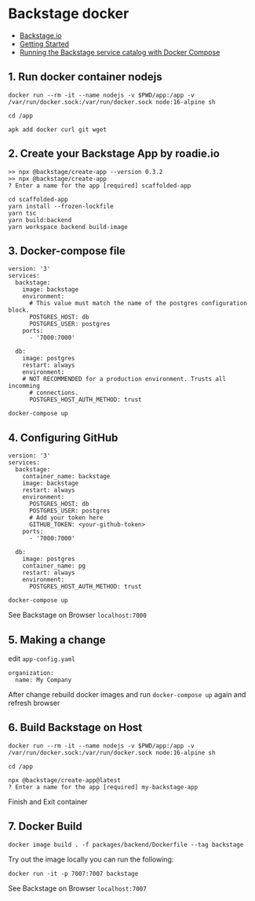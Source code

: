 # Backstage docker

- [Backstage.io](https://backstage.io)
- [Getting Started](https://backstage.io/docs/getting-started/)
- [Running the Backstage service catalog with Docker Compose](https://roadie.io/blog/backstage-docker-service-catalog/)

## 1. Run docker container nodejs
```
docker run --rm -it --name nodejs -v $PWD/app:/app -v /var/run/docker.sock:/var/run/docker.sock node:16-alpine sh

cd /app

apk add docker curl git wget
```

## 2. Create your Backstage App by roadie.io
```
>> npx @backstage/create-app --version 0.3.2
>> npx @backstage/create-app
? Enter a name for the app [required] scaffolded-app

cd scaffolded-app
yarn install --frozen-lockfile
yarn tsc
yarn build:backend
yarn workspace backend build-image
```

## 3. Docker-compose file
```
version: '3'
services:
  backstage:
    image: backstage
    environment:
      # This value must match the name of the postgres configuration block.
      POSTGRES_HOST: db
      POSTGRES_USER: postgres
    ports:
      - '7000:7000'

  db:
    image: postgres
    restart: always
    environment:
	# NOT RECOMMENDED for a production environment. Trusts all incomming
      # connections.
      POSTGRES_HOST_AUTH_METHOD: trust
```


```
docker-compose up
```


## 4. Configuring GitHub
```
version: '3'
services:
  backstage:
    container_name: backstage
    image: backstage
    restart: always
    environment:
      POSTGRES_HOST: db
      POSTGRES_USER: postgres
      # Add your token here
      GITHUB_TOKEN: <your-github-token>
    ports:
      - '7000:7000'

  db:
    image: postgres
    container_name: pg
    restart: always
    environment:
      POSTGRES_HOST_AUTH_METHOD: trust
```

```
docker-compose up
```

See Backstage on Browser `localhost:7000`

## 5. Making a change
edit `app-config.yaml`
```
organization:
  name: My Company
```

After change rebuild docker images and run `docker-compose up` again and refresh browser


## 6. Build Backstage on Host
```
docker run --rm -it --name nodejs -v $PWD/app:/app -v /var/run/docker.sock:/var/run/docker.sock node:16-alpine sh

cd /app

npx @backstage/create-app@latest
? Enter a name for the app [required] my-backstage-app

```
Finish and Exit container

## 7. Docker Build
```
docker image build . -f packages/backend/Dockerfile --tag backstage
```

Try out the image locally you can run the following:
```
docker run -it -p 7007:7007 backstage
```

See Backstage on Browser `localhost:7007`


